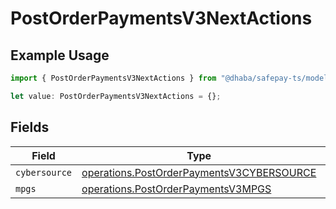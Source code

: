 # PostOrderPaymentsV3NextActions

## Example Usage

```typescript
import { PostOrderPaymentsV3NextActions } from "@dhaba/safepay-ts/models/operations";

let value: PostOrderPaymentsV3NextActions = {};
```

## Fields

| Field                                                                                                  | Type                                                                                                   | Required                                                                                               | Description                                                                                            |
| ------------------------------------------------------------------------------------------------------ | ------------------------------------------------------------------------------------------------------ | ------------------------------------------------------------------------------------------------------ | ------------------------------------------------------------------------------------------------------ |
| `cybersource`                                                                                          | [operations.PostOrderPaymentsV3CYBERSOURCE](../../models/operations/postorderpaymentsv3cybersource.md) | :heavy_minus_sign:                                                                                     | N/A                                                                                                    |
| `mpgs`                                                                                                 | [operations.PostOrderPaymentsV3MPGS](../../models/operations/postorderpaymentsv3mpgs.md)               | :heavy_minus_sign:                                                                                     | N/A                                                                                                    |